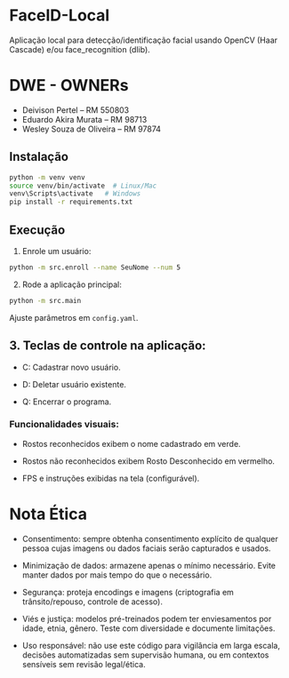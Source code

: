 # FaceID-Local

Aplicação local para detecção/identificação facial usando OpenCV (Haar Cascade) e/ou face_recognition (dlib).

# DWE - OWNERs
- Deivison Pertel – RM 550803
- Eduardo Akira Murata – RM 98713
- Wesley Souza de Oliveira – RM 97874


## Instalação

```bash
python -m venv venv
source venv/bin/activate  # Linux/Mac
venv\Scripts\activate   # Windows
pip install -r requirements.txt
```

## Execução

1. Enrole um usuário:
```bash
python -m src.enroll --name SeuNome --num 5
```

2. Rode a aplicação principal:
```bash
python -m src.main
```

Ajuste parâmetros em `config.yaml`.

## 3. Teclas de controle na aplicação:

- C: Cadastrar novo usuário.

- D: Deletar usuário existente.

- Q: Encerrar o programa.

### Funcionalidades visuais:

- Rostos reconhecidos exibem o nome cadastrado em verde.

- Rostos não reconhecidos exibem Rosto Desconhecido em vermelho.

- FPS e instruções exibidas na tela (configurável).

# Nota Ética

- Consentimento: sempre obtenha consentimento explícito de qualquer pessoa cujas imagens ou dados faciais serão capturados e usados.

- Minimização de dados: armazene apenas o mínimo necessário. Evite manter dados por mais tempo do que o necessário.

- Segurança: proteja encodings e imagens (criptografia em trânsito/repouso, controle de acesso).

- Viés e justiça: modelos pré-treinados podem ter enviesamentos por idade, etnia, gênero. Teste com diversidade e documente limitações.

- Uso responsável: não use este código para vigilância em larga escala, decisões automatizadas sem supervisão humana, ou em contextos sensíveis sem revisão legal/ética.